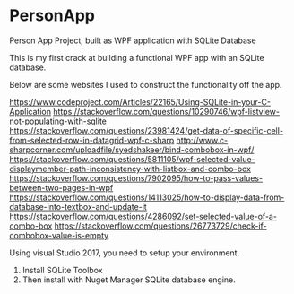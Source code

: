 # PersonApp
Person App Project, built as WPF application with SQLite Database

This is my first crack at building a functional WPF app with an SQLite database.

Below are some websites I used to construct the functionality off the app.

https://www.codeproject.com/Articles/22165/Using-SQLite-in-your-C-Application
https://stackoverflow.com/questions/10290746/wpf-listview-not-populating-with-sqlite 
https://stackoverflow.com/questions/23981424/get-data-of-specific-cell-from-selected-row-in-datagrid-wpf-c-sharp 
http://www.c-sharpcorner.com/uploadfile/syedshakeer/bind-combobox-in-wpf/  
https://stackoverflow.com/questions/5811105/wpf-selected-value-displaymember-path-inconsistency-with-listbox-and-combo-box 
https://stackoverflow.com/questions/7902095/how-to-pass-values-between-two-pages-in-wpf 
https://stackoverflow.com/questions/14113025/how-to-display-data-from-database-into-textbox-and-update-it 
https://stackoverflow.com/questions/4286092/set-selected-value-of-a-combo-box 
https://stackoverflow.com/questions/26773729/check-if-combobox-value-is-empty 


Using visual Studio 2017, you need to setup your environment.
1.  Install SQLite Toolbox
2.  Then install with Nuget Manager SQLite database engine.


